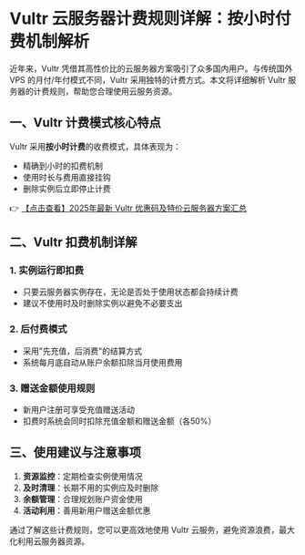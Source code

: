 # Vultr 云服务器计费规则详解：按小时付费机制解析

近年来，Vultr 凭借其高性价比的云服务器方案吸引了众多国内用户。与传统国外 VPS 的月付/年付模式不同，Vultr 采用独特的计费方式。本文将详细解析 Vultr 服务器的计费规则，帮助您合理使用云服务资源。

## 一、Vultr 计费模式核心特点

Vultr 采用**按小时计费**的收费模式，具体表现为：

- 精确到小时的扣费机制
- 使用时长与费用直接挂钩
- 删除实例后立即停止计费

👉 [【点击查看】2025年最新 Vultr 优惠码及特价云服务器方案汇总](https://bit.ly/VuLtr)

## 二、Vultr 扣费机制详解

### 1. 实例运行即扣费
- 只要云服务器实例存在，无论是否处于使用状态都会持续计费
- 建议不使用时及时删除实例以避免不必要支出

### 2. 后付费模式
- 采用"先充值，后消费"的结算方式
- 系统每月底自动从账户余额扣除当月使用费用

### 3. 赠送金额使用规则
- 新用户注册可享受充值赠送活动
- 扣费时系统会同时扣除充值金额和赠送金额（各50%）

## 三、使用建议与注意事项

1. **资源监控**：定期检查实例使用情况
2. **及时清理**：长期不用的实例应及时删除
3. **余额管理**：合理规划账户资金使用
4. **活动利用**：善用新用户赠送金额优惠

通过了解这些计费规则，您可以更高效地使用 Vultr 云服务，避免资源浪费，最大化利用云服务器资源。